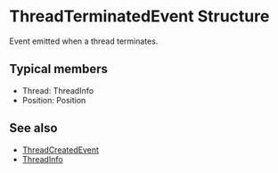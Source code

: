 # ThreadTerminatedEvent Structure

Event emitted when a thread terminates.

## Typical members
- Thread: ThreadInfo
- Position: Position

## See also
- [ThreadCreatedEvent](struct-ThreadCreatedEvent.md)
- [ThreadInfo](struct-ThreadInfo.md)
